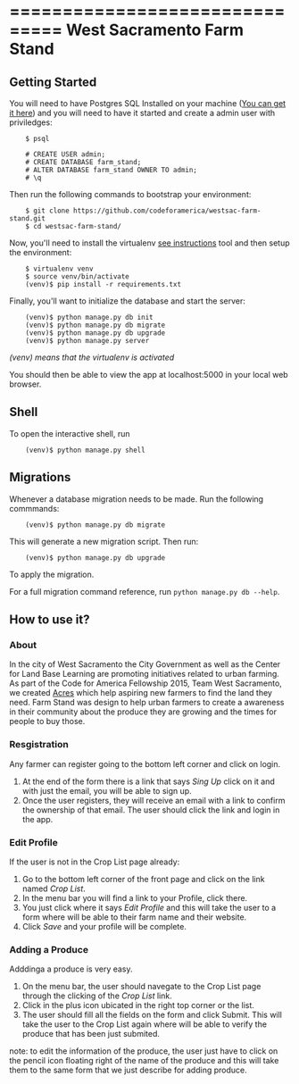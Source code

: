 ===============================
West Sacramento Farm Stand
===============================

Getting Started
----------------

You will need to have Postgres SQL Installed on your machine ([You can get it here](http://www.postgresql.org/download)) and you will need to have it started and create a admin user with priviledges:

```
    $ psql 
```

```
    # CREATE USER admin;
    # CREATE DATABASE farm_stand;
    # ALTER DATABASE farm_stand OWNER TO admin;
    # \q
```

Then run the following commands to bootstrap your environment:


```
    $ git clone https://github.com/codeforamerica/westsac-farm-stand.git
    $ cd westsac-farm-stand/
```

Now, you'll need to install the virtualenv [see instructions](https://virtualenv.readthedocs.org/en/latest/installation.html) tool and then setup the environment:


```
    $ virtualenv venv
    $ source venv/bin/activate
    (venv)$ pip install -r requirements.txt
```

Finally, you'll want to initialize the database and start the server:

```
    (venv)$ python manage.py db init
    (venv)$ python manage.py db migrate
    (venv)$ python manage.py db upgrade 
    (venv)$ python manage.py server
```

*(venv) means that the virtualenv is activated*

You should then be able to view the app at localhost:5000 in your local web browser.


Shell
-----

To open the interactive shell, run 
```
    (venv)$ python manage.py shell
```


Migrations
----------

Whenever a database migration needs to be made. Run the following commmands:
```
    (venv)$ python manage.py db migrate
```

This will generate a new migration script. Then run:
```
    (venv)$ python manage.py db upgrade
```

To apply the migration.

For a full migration command reference, run ``python manage.py db --help``.

How to use it?
--------------

### About

In the city of West Sacramento the City Government as well as the Center for Land Base Learning are promoting initiatives related to urban farming. As part of the Code for America Fellowship 2015, Team West Sacramento, we created [Acres](http://acres.online/) which help aspiring new farmers to find the land they need.
Farm Stand was design to help urban farmers to create a awareness in their community about the produce they are growing and the times for people to buy those.

### Resgistration

Any farmer can register going to the bottom left corner and click on login. 
1. At the end of the form there is a link that says *Sing Up* click on it and with just the email, you will be able to sign up.
2. Once the user registers, they will receive an email with a link to confirm the ownership of that email. The user should click the link and login in the app.



### Edit Profile
If the user is not in the Crop List page already:

1. Go to the bottom left corner of the front page and click on the link named *Crop List*. 
2. In the menu bar you will find a link to your Profile, click there.
3. You just click where it says *Edit Profile* and this will take the user to a form where will be able to their farm name and their website.
4. Click *Save* and your profile will be complete.


### Adding a Produce 
Adddinga a produce is very easy.
1. On the menu bar, the user should navegate to the Crop List page through the clicking of the *Crop List* link.
2. Click in the plus icon ubicated in the right top corner or the list.
3. The user should fill all the fields on the form and click Submit. This will take the user to the Crop List again where will be able to verify the produce that has been just submited. 

note: to edit the information of the produce, the user just have to click on the pencil icon floating right of the name of the produce and this will take them to the same form that we just describe for adding produce.






